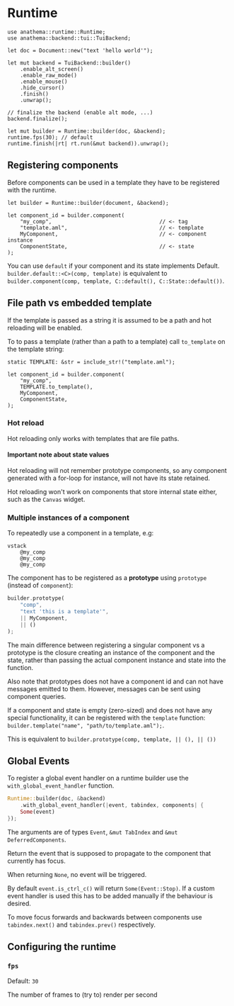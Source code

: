 # Runtime

```rust,ignore
use anathema::runtime::Runtime;
use anathema::backend::tui::TuiBackend;

let doc = Document::new("text 'hello world'");

let mut backend = TuiBackend::builder()
    .enable_alt_screen()
    .enable_raw_mode()
    .enable_mouse()
    .hide_cursor()
    .finish()
    .unwrap();
    
// finalize the backend (enable alt mode, ...)
backend.finalize();

let mut builder = Runtime::builder(doc, &backend);
runtime.fps(30); // default
runtime.finish(|rt| rt.run(&mut backend)).unwrap();
```

## Registering components

Before components can be used in a template they have to be registered with the
runtime.

```rust,ignore
let builder = Runtime::builder(document, &backend);

let component_id = builder.component(
    "my_comp",                                  // <- tag
    "template.aml",                             // <- template
    MyComponent,                                // <- component instance
    ComponentState,                             // <- state
);
```

You can use `default` if your component and its state implements Default.
`builder.default::<C>(comp, template)` is equivalent to `builder.component(comp, template, C::default(), C::State::default())`.

## File path vs embedded template

If the template is passed as a string it is assumed to be a path and
hot reloading will be enabled.

To to pass a template (rather than a path to a template) call `to_template` on
the template string:

```rust,ignore
static TEMPLATE: &str = include_str!("template.aml");

let component_id = builder.component(
    "my_comp",
    TEMPLATE.to_template(),
    MyComponent,
    ComponentState,
);
```

### Hot reload

Hot reloading only works with templates that are file paths.

<div class="warning">
<h4>Important note about state values</h4>
Hot reloading will not remember prototype components, so any component generated
with a for-loop for instance, will not have its state retained.

Hot reloading won't work on components that store internal state either, such as
the `Canvas` widget.
</div>

### Multiple instances of a component

To repeatedly use a component in a template, e.g:

```
vstack
    @my_comp
    @my_comp
    @my_comp
```

The component has to be registered as a **prototype** using `prototype`
(instead of `component`):

```rust
builder.prototype(
    "comp", 
    "text 'this is a template'",
    || MyComponent, 
    || ()
);
```

The main difference between registering a singular component vs a prototype is
the closure creating an instance of the component and the state, rather
than passing the actual component instance and state into the function.

Also note that prototypes does not have a component id and can not have messages
emitted to them.
However, messages can be sent using component queries.

If a component and state is empty (zero-sized) and does not have any special functionality, it can be registered with the `template` function: `builder.template("name", "path/to/template.aml");`.

This is equivalent to `builder.prototype(comp, template, || (), || ())`

## Global Events

To register a global event handler on a runtime builder use the `with_global_event_handler` function.

```rust
Runtime::builder(doc, &backend)
    .with_global_event_handler(|event, tabindex, components| {
    Some(event)
});
```

The arguments are of types `Event`, `&mut TabIndex` and `&mut DeferredComponents`.

Return the event that is supposed to propagate to the component that currently
has focus.

When returning `None`, no event will be triggered.

By default `event.is_ctrl_c()` will return `Some(Event::Stop)`.
If a custom event handler is used this has to be added manually if the behaviour
is desired.

To move focus forwards and backwards between components use `tabindex.next()`
and `tabindex.prev()` respectively.

## Configuring the runtime

### `fps`

Default: `30`

The number of frames to (try to) render per second
